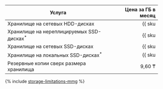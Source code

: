 | Услуга                                                | Цена за ГБ в месяц                                                       |
| ----- | ----: |
| Хранилище на сетевых HDD-дисках                       | {{ sku|KZT|mdb.cluster.network-hdd.mongodb|month|string }}               |
| Хранилище на нереплицируемых SSD-дисках<sup>*</sup>   | {{ sku|KZT|mdb.cluster.network-ssd-nonreplicated.mongodb|month|string }} |
| Хранилище на сетевых SSD-дисках                       | {{ sku|KZT|mdb.cluster.network-nvme.mongodb|month|string }}              |
| Хранилище на локальных SSD-дисках<sup>*</sup>         | {{ sku|KZT|mdb.cluster.local-nvme.mongodb|month|string }}                |
| Резервные копии сверх размера хранилища               | 9,60 ₸                                                                   |

{% include [storage-limitations-mmg](../../_includes/mdb/mmg/storage-limitations-note.md) %}
